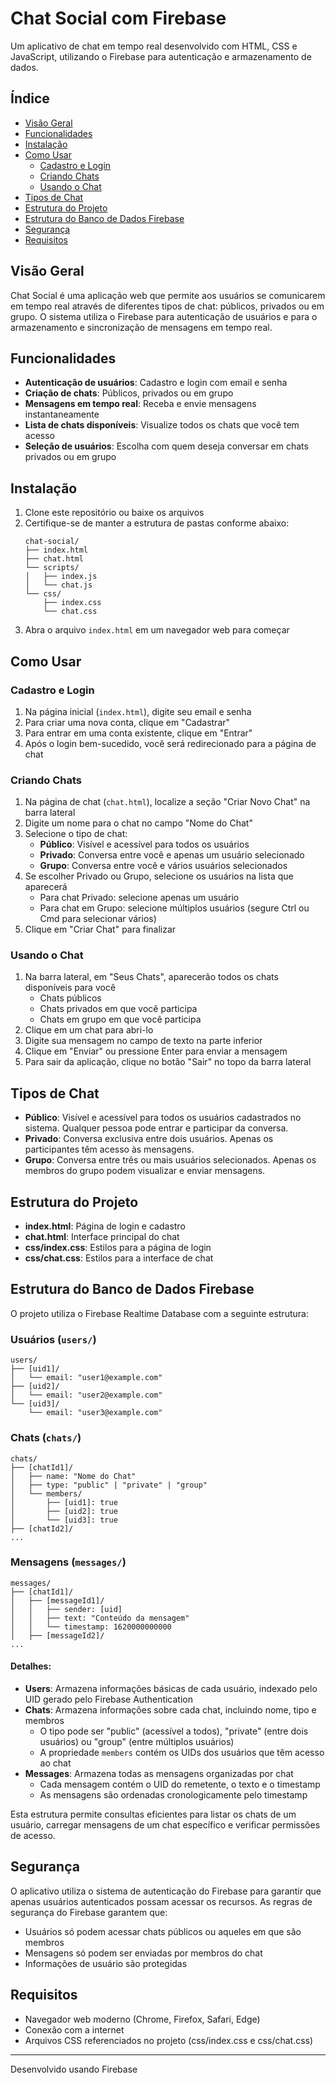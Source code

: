 # Chat Social com Firebase

Um aplicativo de chat em tempo real desenvolvido com HTML, CSS e JavaScript, utilizando o Firebase para autenticação e armazenamento de dados.

## Índice

- [Visão Geral](#visão-geral)
- [Funcionalidades](#funcionalidades)
- [Instalação](#instalação)
- [Como Usar](#como-usar)
  - [Cadastro e Login](#cadastro-e-login)
  - [Criando Chats](#criando-chats)
  - [Usando o Chat](#usando-o-chat)
- [Tipos de Chat](#tipos-de-chat)
- [Estrutura do Projeto](#estrutura-do-projeto)
- [Estrutura do Banco de Dados Firebase](#estrutura-do-banco-de-dados-firebase)
- [Segurança](#segurança)
- [Requisitos](#requisitos)

## Visão Geral

Chat Social é uma aplicação web que permite aos usuários se comunicarem em tempo real através de diferentes tipos de chat: públicos, privados ou em grupo. O sistema utiliza o Firebase para autenticação de usuários e para o armazenamento e sincronização de mensagens em tempo real.

## Funcionalidades

- **Autenticação de usuários**: Cadastro e login com email e senha
- **Criação de chats**: Públicos, privados ou em grupo
- **Mensagens em tempo real**: Receba e envie mensagens instantaneamente
- **Lista de chats disponíveis**: Visualize todos os chats que você tem acesso
- **Seleção de usuários**: Escolha com quem deseja conversar em chats privados ou em grupo

## Instalação

1. Clone este repositório ou baixe os arquivos
2. Certifique-se de manter a estrutura de pastas conforme abaixo:
   ```
   chat-social/
   ├── index.html
   ├── chat.html
   └── scripts/
   │   ├── index.js
   │   └── chat.js
   └── css/
       ├── index.css
       └── chat.css
   ```
3. Abra o arquivo `index.html` em um navegador web para começar

## Como Usar

### Cadastro e Login

1. Na página inicial (`index.html`), digite seu email e senha
2. Para criar uma nova conta, clique em "Cadastrar"
3. Para entrar em uma conta existente, clique em "Entrar"
4. Após o login bem-sucedido, você será redirecionado para a página de chat

### Criando Chats

1. Na página de chat (`chat.html`), localize a seção "Criar Novo Chat" na barra lateral
2. Digite um nome para o chat no campo "Nome do Chat"
3. Selecione o tipo de chat:
   - **Público**: Visível e acessível para todos os usuários
   - **Privado**: Conversa entre você e apenas um usuário selecionado
   - **Grupo**: Conversa entre você e vários usuários selecionados
4. Se escolher Privado ou Grupo, selecione os usuários na lista que aparecerá
   - Para chat Privado: selecione apenas um usuário
   - Para chat em Grupo: selecione múltiplos usuários (segure Ctrl ou Cmd para selecionar vários)
5. Clique em "Criar Chat" para finalizar

### Usando o Chat

1. Na barra lateral, em "Seus Chats", aparecerão todos os chats disponíveis para você
   - Chats públicos
   - Chats privados em que você participa
   - Chats em grupo em que você participa
2. Clique em um chat para abri-lo
3. Digite sua mensagem no campo de texto na parte inferior
4. Clique em "Enviar" ou pressione Enter para enviar a mensagem
5. Para sair da aplicação, clique no botão "Sair" no topo da barra lateral

## Tipos de Chat

- **Público**: Visível e acessível para todos os usuários cadastrados no sistema. Qualquer pessoa pode entrar e participar da conversa.
- **Privado**: Conversa exclusiva entre dois usuários. Apenas os participantes têm acesso às mensagens.
- **Grupo**: Conversa entre três ou mais usuários selecionados. Apenas os membros do grupo podem visualizar e enviar mensagens.

## Estrutura do Projeto

- **index.html**: Página de login e cadastro
- **chat.html**: Interface principal do chat
- **css/index.css**: Estilos para a página de login
- **css/chat.css**: Estilos para a interface de chat

## Estrutura do Banco de Dados Firebase

O projeto utiliza o Firebase Realtime Database com a seguinte estrutura:

### Usuários (`users/`)
```
users/
├── [uid1]/
│   └── email: "user1@example.com"
├── [uid2]/
│   └── email: "user2@example.com"
└── [uid3]/
    └── email: "user3@example.com"
```

### Chats (`chats/`)
```
chats/
├── [chatId1]/
│   ├── name: "Nome do Chat"
│   ├── type: "public" | "private" | "group"
│   └── members/
│       ├── [uid1]: true
│       ├── [uid2]: true
│       └── [uid3]: true
├── [chatId2]/
...
```

### Mensagens (`messages/`)
```
messages/
├── [chatId1]/
│   ├── [messageId1]/
│   │   ├── sender: [uid]
│   │   ├── text: "Conteúdo da mensagem"
│   │   └── timestamp: 1620000000000
│   ├── [messageId2]/
...
```

#### Detalhes:

- **Users**: Armazena informações básicas de cada usuário, indexado pelo UID gerado pelo Firebase Authentication
- **Chats**: Armazena informações sobre cada chat, incluindo nome, tipo e membros
  - O tipo pode ser "public" (acessível a todos), "private" (entre dois usuários) ou "group" (entre múltiplos usuários)
  - A propriedade `members` contém os UIDs dos usuários que têm acesso ao chat
- **Messages**: Armazena todas as mensagens organizadas por chat
  - Cada mensagem contém o UID do remetente, o texto e o timestamp
  - As mensagens são ordenadas cronologicamente pelo timestamp

Esta estrutura permite consultas eficientes para listar os chats de um usuário, carregar mensagens de um chat específico e verificar permissões de acesso.

## Segurança

O aplicativo utiliza o sistema de autenticação do Firebase para garantir que apenas usuários autenticados possam acessar os recursos. As regras de segurança do Firebase garantem que:

- Usuários só podem acessar chats públicos ou aqueles em que são membros
- Mensagens só podem ser enviadas por membros do chat
- Informações de usuário são protegidas

## Requisitos

- Navegador web moderno (Chrome, Firefox, Safari, Edge)
- Conexão com a internet
- Arquivos CSS referenciados no projeto (css/index.css e css/chat.css)

---

Desenvolvido usando Firebase
